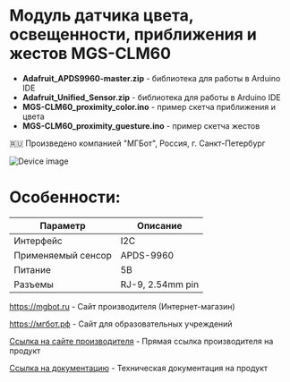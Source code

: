 # Модуль датчика цвета, освещенности, приближения и жестов MGS-CLM60 

- **Adafruit_APDS9960-master.zip** - библиотека для работы в Arduino IDE
- **Adafruit_Unified_Sensor.zip** - библиотека для работы в Arduino IDE
- **MGS-CLM60_proximity_color.ino** - пример скетча приближения и цвета
- **MGS-CLM60_proximity_guesture.ino** - пример скетча жестов

🇷🇺 Произведено компанией "МГБот", Россия, г. Санкт-Петербург

![Device image](https://books.mgbot.ru/images/MGS-CLM60.PNG)

# Особенности:

| Параметр    | Описание |
| ----------- | -----------|
| Интерфейс   | I2C|
| Применяемый сенсор       | APDS-9960 |
| Питание     | 5В|
| Разъемы     | RJ-9, 2.54mm pin|

https://mgbot.ru  - Сайт производителя (Интернет-магазин)

https://мгбот.рф  - Сайт для образовательных учреждений

[Ссылка на сайте производителя](https://mgbot.ru/catalog/moduli/modul_datchika_tsveta_osveshchennosti_priblizheniya_i_zhestov_mgs_clm60_s_razemom_rj_9_apds_9960/) - Прямая ссылка производителя на продукт

[Ссылка на документацию](https://books.mgbot.ru/devices/MGS-CLM60.pdf) - Техническая документация на продукт